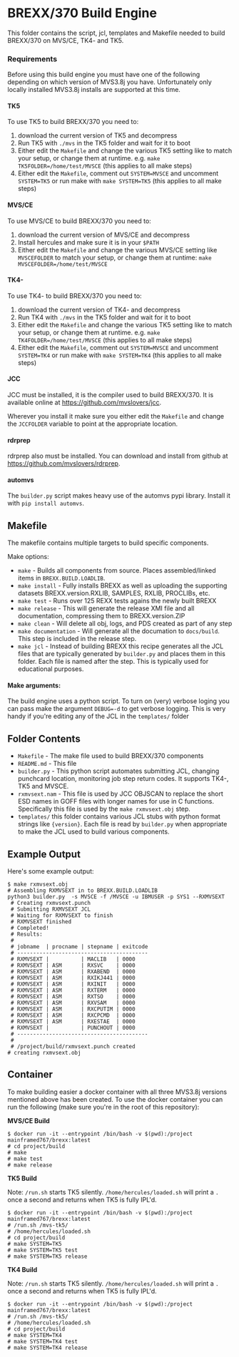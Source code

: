 BREXX/370 Build Engine
======================

This folder contains the script, jcl, templates and Makefile needed to build
BREXX/370 on MVS/CE, TK4- and TK5. 

### Requirements

Before using this build engine you must have one of the following depending
on which version of MVS3.8j you have. Unfortunately only locally installed
MVS3.8j installs are supported at this time. 

#### TK5

To use TK5 to build BREXX/370 you need to:

1. download the current version of TK5 and decompress
2. Run TK5 with `./mvs` in the TK5 folder and wait for it to boot
3. Either edit the `Makefile` and change the various TK5 setting like 
   to match your setup, or change them at runtime. e.g. 
   `make TK5FOLDER=/home/test/MVSCE` (this applies to all make steps)
4. Either edit the `Makefile`, comment out `SYSTEM=MVSCE` and uncomment
   `SYSTEM=TK5` or run make with `make SYSTEM=TK5` (this applies to all make steps)

#### MVS/CE

To use MVS/CE to build BREXX/370 you need to:

1. download the current version of MVS/CE and decompress
2. Install hercules and make sure it is in your `$PATH`
3. Either edit the `Makefile` and change the various MVS/CE setting like 
   `MVSCEFOLDER` to match your setup, or change them at runtime:
   `make MVSCEFOLDER=/home/test/MVSCE`

#### TK4-

To use TK4- to build BREXX/370 you need to:

1. download the current version of TK4- and decompress
2. Run TK4 with `./mvs` in the TK5 folder and wait for it to boot
3. Either edit the `Makefile` and change the various TK5 setting like 
   to match your setup, or change them at runtime. e.g. 
   `make TK4FOLDER=/home/test/MVSCE` (this applies to all make steps)
4. Either edit the `Makefile`, comment out `SYSTEM=MVSCE` and uncomment
   `SYSTEM=TK4` or run make with `make SYSTEM=TK4` (this applies to all make steps)

#### JCC

JCC must be installed, it is the compiler used to build BREXX/370. It is 
available online at https://github.com/mvslovers/jcc. 

Wherever you install it make sure you either edit the `Makefile` and change the
`JCCFOLDER` variable to point at the appropriate location. 

#### rdrprep

rdrprep also must be installed. You can download and install from github at
https://github.com/mvslovers/rdrprep.

#### automvs

The `builder.py` script makes heavy use of the automvs pypi library. Install it
with `pip install automvs`. 

## Makefile

The makefile contains multiple targets to build specific components. 

Make options:

- `make` - Builds all components from source. Places assembled/linked items
  in `BREXX.BUILD.LOADLIB`.
- `make install` - Fully installs BREXX as well as uploading the supporting
  datasets BREXX.version.RXLIB, SAMPLES, RXLIB, PROCLIBs, etc.
- `make test` - Runs over 125 REXX tests agains the newly built BREXX
- `make release` - This will generate the release XMI file and all 
  documentation, compressing them to BREXX.version.ZIP
- `make clean` - Will delete all obj, logs, and PDS created as part of any step
- `make documentation` - Will generate all the documation to `docs/build`. This
  step is included in the release step. 
- `make jcl` - Instead of building BREXX this recipe generates all the JCL 
  files that are typically generated by `builder.py` and places them in this
  folder. Each file is named after the step. This is typically used for 
  educational purposes.

#### Make arguments:

The build engine uses a python script. To turn on (very) verbose loging you can
pass make the argument `DEBUG=-d` to get verbose logging. This is very handy if
you're editing any of the JCL in the `templates/` folder


## Folder Contents

- `Makefile`  - The make file used to build BREXX/370 components
- `README.md` - This file
- `builder.py` - This python script automates submitting JCL, changing 
  punchcard location, monitoring job step return codes. It supports
  TK4-, TK5 and MVSCE.
- `rxmvsext.nam` - This file is used by JCC OBJSCAN to replace the short ESD
  names in GOFF files with longer names for use in C functions. Specifically
  this file is used by the `make rxmvsext.obj` step.
- `templates/` this folder contains various JCL stubs with python format
  strings like `{version}`. Each file is read by `builder.py` when appropriate
  to make the JCL used to build various components.
  
## Example Output

Here's some example output:

```
$ make rxmvsext.obj
# Assembling RXMVSEXT in to BREXX.BUILD.LOADLIB
python3 builder.py  -s MVSCE -f /MVSCE -u IBMUSER -p SYS1 --RXMVSEXT
 # Creating rxmvsext.punch
 # Submitting RXMVSEXT JCL
 # Waiting for RXMVSEXT to finish
 # RXMVSEXT finished
 # Completed!
 # Results:
 #
 # jobname  | procname | stepname | exitcode
 # -----------------------------------------
 # RXMVSEXT |          | MACLIB   | 0000
 # RXMVSEXT | ASM      | RXSVC    | 0000
 # RXMVSEXT | ASM      | RXABEND  | 0000
 # RXMVSEXT | ASM      | RXIKJ441 | 0000
 # RXMVSEXT | ASM      | RXINIT   | 0000
 # RXMVSEXT | ASM      | RXTERM   | 0000
 # RXMVSEXT | ASM      | RXTSO    | 0000
 # RXMVSEXT | ASM      | RXVSAM   | 0000
 # RXMVSEXT | ASM      | RXCPUTIM | 0000
 # RXMVSEXT | ASM      | RXCPCMD  | 0000
 # RXMVSEXT | ASM      | RXESTAE  | 0000
 # RXMVSEXT |          | PUNCHOUT | 0000
 # -----------------------------------------
 #
 # /project/build/rxmvsext.punch created
# creating rxmvsext.obj
```

## Container

To make building easier a docker container with all three MVS3.8j versions
mentioned above has been created. To use the docker container you can run the
following (make sure you're in the root of this repository):


**MVS/CE Build**

```
$ docker run -it --entrypoint /bin/bash -v $(pwd):/project mainframed767/brexx:latest
# cd project/build
# make
# make test
# make release
```

**TK5 Build**

Note: `/run.sh` starts TK5 silently. `/home/hercules/loaded.sh` will print a `.`
once a second and returns when TK5 is fully IPL'd.

```
$ docker run -it --entrypoint /bin/bash -v $(pwd):/project mainframed767/brexx:latest
# /run.sh /mvs-tk5/
# /home/hercules/loaded.sh
# cd project/build
# make SYSTEM=TK5
# make SYSTEM=TK5 test
# make SYSTEM=TK5 release
```

**TK4 Build**

Note: `/run.sh` starts TK5 silently. `/home/hercules/loaded.sh` will print a `.`
once a second and returns when TK5 is fully IPL'd.

```
$ docker run -it --entrypoint /bin/bash -v $(pwd):/project mainframed767/brexx:latest
# /run.sh /mvs-tk5/
# /home/hercules/loaded.sh
# cd project/build
# make SYSTEM=TK4
# make SYSTEM=TK4 test
# make SYSTEM=TK4 release
```


